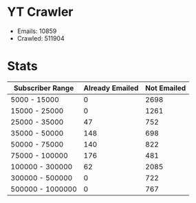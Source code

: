 # YT Crawler
- Emails: 10859
- Crawled: 511904

# Stats
| Subscriber Range  | Already Emailed | Not Emailed |
|-------|-------|-------|
| 5000 - 15000 | 0 | 2698 |
| 15000 - 25000 | 0 | 1261 |
| 25000 - 35000 | 47 | 752 |
| 35000 - 50000 | 148 | 698 |
| 50000 - 75000 | 140 | 822 |
| 75000 - 100000 | 176 | 481 |
| 100000 - 300000 | 62 | 2085 |
| 300000 - 500000 | 0 | 722 |
| 500000 - 1000000 | 0 | 767 |
